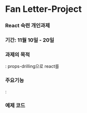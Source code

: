 # Fan Letter-Project

### React 숙련 개인과제

### 기간: 11월 10일 - 20일

### 과제의 목적

: props-drilling으로 react를

### 주요기능

:

### 예제 코드
